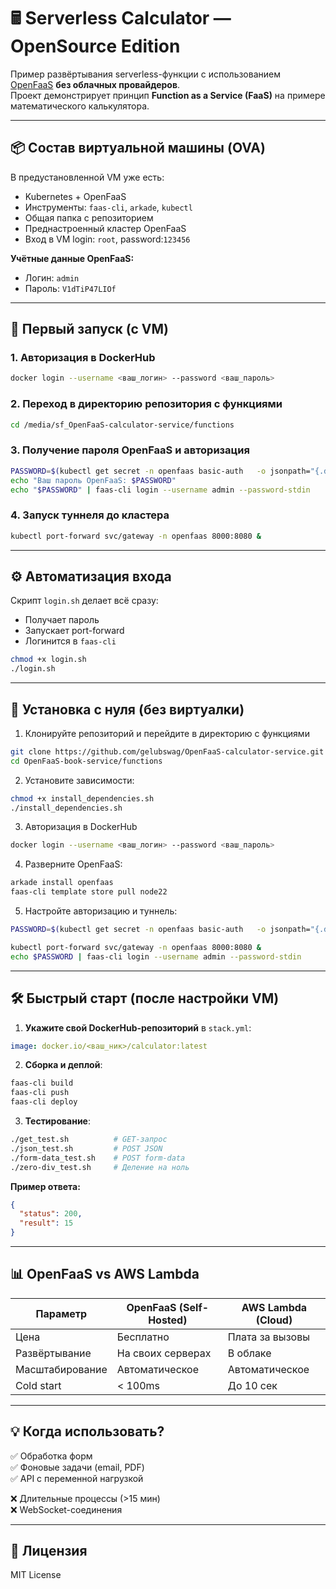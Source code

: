 # 🖩 Serverless Calculator — OpenSource Edition

Пример развёртывания serverless-функции с использованием [OpenFaaS](https://www.openfaas.com/) **без облачных провайдеров**.  
Проект демонстрирует принцип **Function as a Service (FaaS)** на примере математического калькулятора.

---

## 📦 Состав виртуальной машины (OVA)

В предустановленной VM уже есть:
- Kubernetes + OpenFaaS
- Инструменты: `faas-cli`, `arkade`, `kubectl`
- Общая папка c репозиторием
- Преднастроенный кластер OpenFaaS
- Вход в VM login: `root`, password:`123456`

**Учётные данные OpenFaaS:**
- Логин: `admin`
- Пароль: `V1dTiP47LIOf`

---

## 🚀 Первый запуск (с VM)

### 1. Авторизация в DockerHub
```bash
docker login --username <ваш_логин> --password <ваш_пароль>
```

### 2. Переход в директорию репозитория с функциями
```bash
cd /media/sf_OpenFaaS-calculator-service/functions
```

### 3. Получение пароля OpenFaaS и авторизация
```bash
PASSWORD=$(kubectl get secret -n openfaas basic-auth   -o jsonpath="{.data.basic-auth-password}" | base64 --decode)
echo "Ваш пароль OpenFaaS: $PASSWORD"
echo "$PASSWORD" | faas-cli login --username admin --password-stdin
```

### 4. Запуск туннеля до кластера
```bash
kubectl port-forward svc/gateway -n openfaas 8000:8080 &
```
---

## ⚙ Автоматизация входа
Скрипт `login.sh` делает всё сразу:
- Получает пароль
- Запускает port-forward
- Логинится в `faas-cli`

```bash
chmod +x login.sh
./login.sh
```

---

## 🔧 Установка с нуля (без виртуалки)
1. Клонируйте репозиторий и перейдите в директорию с функциями
```bash
git clone https://github.com/gelubswag/OpenFaaS-calculator-service.git
cd OpenFaaS-book-service/functions
```

2. Установите зависимости:
```bash
chmod +x install_dependencies.sh
./install_dependencies.sh
```

3. Авторизация в DockerHub
```bash
docker login --username <ваш_логин> --password <ваш_пароль>
```

4. Разверните OpenFaaS:
```bash
arkade install openfaas
faas-cli template store pull node22
```

5. Настройте авторизацию и туннель:
```bash
PASSWORD=$(kubectl get secret -n openfaas basic-auth   -o jsonpath="{.data.basic-auth-password}" | base64 --decode)

kubectl port-forward svc/gateway -n openfaas 8000:8080 &
echo $PASSWORD | faas-cli login --username admin --password-stdin
```
---

## 🛠 Быстрый старт (после настройки VM)

1. **Укажите свой DockerHub-репозиторий** в `stack.yml`:
```yaml
image: docker.io/<ваш_ник>/calculator:latest
```

2. **Сборка и деплой**:
```bash
faas-cli build
faas-cli push
faas-cli deploy
```

3. **Тестирование**:
```bash
./get_test.sh          # GET-запрос
./json_test.sh         # POST JSON
./form-data_test.sh    # POST form-data
./zero-div_test.sh     # Деление на ноль
```

**Пример ответа:**
```json
{
  "status": 200,
  "result": 15
}
```

---


## 📊 OpenFaaS vs AWS Lambda

| Параметр        | OpenFaaS (Self-Hosted) | AWS Lambda (Cloud) |
|-----------------|------------------------|--------------------|
| Цена            | Бесплатно              | Плата за вызовы    |
| Развёртывание   | На своих серверах      | В облаке           |
| Масштабирование | Автоматическое         | Автоматическое     |
| Cold start      | < 100ms                | До 10 сек          |

---

## 💡 Когда использовать?
✅ Обработка форм  
✅ Фоновые задачи (email, PDF)  
✅ API с переменной нагрузкой  

❌ Длительные процессы (>15 мин)  
❌ WebSocket-соединения  

---

## 📜 Лицензия
MIT License
